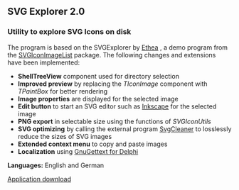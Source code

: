 ## SVG Explorer 2.0

### Utility to explore SVG Icons on disk

The program is based on the SVGExplorer by 
[Ethea](https://www.ethea.it/docs/SVGIconImageList)
, a demo program from the [SVGIconImageList](https://github.com/EtheaDev/SVGIconImageList) package. The following changes and extensions have been implemented:
- **ShellTreeView** component used for directory selection
- **Improved preview** by replacing the *TIconImage* component with *TPaintBox* for better rendering
- **Image properties** are displayed for the selected image
- **Edit button** to start an SVG editor such as [Inkscape](https://inkscape.org/) for the selected image
- **PNG export** in selectable size using the functions of *SVGIconUtils*
- **SVG optimizing** by calling the external program [SvgCleaner](https://github.com/RazrFalcon/svgcleaner) to losslessly reduce the sizes of SVG images 
- **Extended context menu** to copy and paste images
- **Localization** using [GnuGettext for Delphi](https://github.com/jrathlev/GnuGetText-for-Delphi)


**Languages:** English and German

[Application download ](https://www.rathlev-home.de/index-e.html?graphtools.html)

